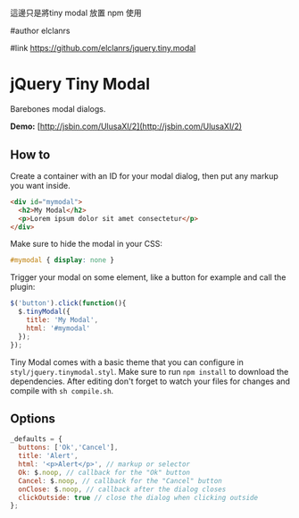 #
這邊只是將tiny modal 放置 npm 使用

#author
elclanrs

#link
https://github.com/elclanrs/jquery.tiny.modal


# jQuery Tiny Modal

Barebones modal dialogs.

**Demo:** [http://jsbin.com/UlusaXI/2](http://jsbin.com/UlusaXI/2)

## How to

Create a container with an ID for your modal dialog, then put any markup you want inside.

```html
<div id="mymodal">
  <h2>My Modal</h2>
  <p>Lorem ipsum dolor sit amet consectetur</p>
</div>
```

Make sure to hide the modal in your CSS:

```css
#mymodal { display: none }
```

Trigger your modal on some element, like a button for example and call the plugin:

```javascript
$('button').click(function(){
  $.tinyModal({
    title: 'My Modal',
    html: '#mymodal'
  });
});
```

Tiny Modal comes with a basic theme that you can configure in `styl/jquery.tinymodal.styl`. Make sure to run `npm install` to download the dependencies. After editing don't forget to watch your files for changes and compile with `sh compile.sh`.

## Options

```javascript
_defaults = {
  buttons: ['Ok','Cancel'],
  title: 'Alert',
  html: '<p>Alert</p>', // markup or selector
  Ok: $.noop, // callback for the "Ok" button
  Cancel: $.noop, // callback for the "Cancel" button
  onClose: $.noop, // callback after the dialog closes
  clickOutside: true // close the dialog when clicking outside
};
```
